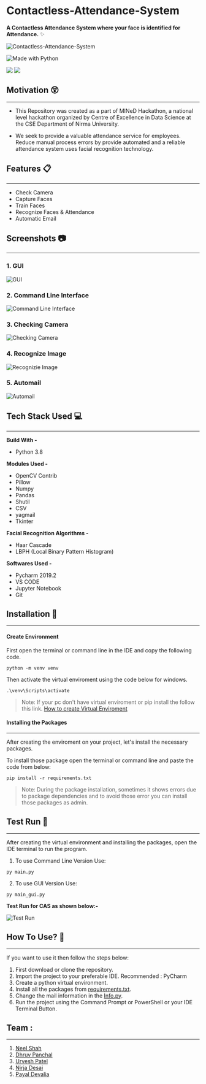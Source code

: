 # Contactless-Attendance-System

**A Contactless Attendance System where your face is identified for Attendance.** :sparkles:


![Contactless-Attendance-System](https://github.com/dhhruv/Git-Images/blob/master/Contactless%20Attendance%20System%20Logo.png)


![Made with Python](http://ForTheBadge.com/images/badges/made-with-python.svg)


![](https://badgen.net/badge/icon/terminal?icon=terminal&label)
![](https://badgen.net/badge/icon/visualstudio?icon=visualstudio&label)


## Motivation :astonished:
----------------------------
-	This Repository was created as a part of MINeD Hackathon, a national level hackathon organized by Centre of Excellence in Data Science at the CSE Department of Nirma University.

-	We seek to provide a valuable attendance service for employees. Reduce manual process errors by provide automated and a reliable attendance system uses facial recognition technology.

## Features :clipboard:
---------------------------
* Check Camera
* Capture Faces
* Train Faces
* Recognize Faces & Attendance
* Automatic Email

## Screenshots :camera:
-----------------------------------
### 1. GUI

![GUI](https://github.com/dhhruv/Git-Images/blob/master/GUI%20FRAS.PNG)

### 2. Command Line Interface

![Command Line Interface](https://github.com/dhhruv/Git-Images/blob/master/Terminal%20FRAS.PNG)

### 3. Checking Camera

![Checking Camera](https://github.com/dhhruv/Git-Images/blob/master/Check%20Camera.jpg)

### 4. Recognize Image

![Recognizie Image](https://github.com/dhhruv/Git-Images/blob/master/Recognize%20Image.jpg)

### 5. Automail 

![Automail](https://github.com/dhhruv/Git-Images/blob/master/Automail.jpeg)


## Tech Stack Used :computer:
--------------------------
**Build With -** 
* Python 3.8

**Modules Used -**

* OpenCV Contrib
* Pillow
* Numpy
* Pandas
* Shutil
* CSV
* yagmail
* Tkinter

**Facial Recognition Algorithms -**
* Haar Cascade
* LBPH (Local Binary Pattern Histogram)

**Softwares Used -**
* Pycharm 2019.2
* VS CODE 
* Jupyter Notebook
* Git

## Installation :key:
-----------------------------------

#### Create Environment 
First open the terminal or command line in the IDE and copy the following code.
```
python -m venv venv
```
Then activate the virtual enviroment using the code below for windows.
```
.\venv\Scripts\activate
```
> Note: If your pc don't have virtual enviroment or pip install the follow this link. [How to create Virtual Enviroment](https://packaging.python.org/guides/installing-using-pip-and-virtual-environments/) 

#### Installing the Packages
--------------------------------------------------

After creating the enviroment on your project, let's install the necessary packages. 

To install those package open the terminal or command line and paste the code from below:

```
pip install -r requirements.txt
```

> Note: During the package installation, sometimes it shows errors due to package dependencies and to avoid those error you can install those packages as admin.

## Test Run :bicyclist:
-----------------------
After creating the virtual environment and installing the packages, open the IDE terminal to run the program.
1. To use Command Line Version Use:

```
py main.py
```
2. To use GUI Version Use:

```
py main_gui.py
```

**Test Run for CAS as shown below:-**

![Test Run](https://github.com/dhhruv/Git-Images/blob/master/demo.gif)

## How To Use? :pencil:
----------------------
If you want to use it then follow the steps below:

1. First download or clone the repository.
2. Import the project to your preferable IDE.
Recommended : PyCharm
3. Create a python virtual environment.
4. Install all the packages from [requirements.txt](https://github.com/dhhruv/Contactless-Attendance-System/blob/master/requirements.txt "requirements.txt").
5. Change the mail information in the [Info.py](https://github.com/dhhruv/Contactless-Attendance-System/blob/master/Info.py "Info.py").
6. Run the project using the Command Prompt or PowerShell or your IDE Terminal Button.

## Team :
----------------------
1. [Neel Shah](https://github.com/Neelshah997)
2. [Dhruv Panchal](https://github.com/dhhruv)
3. [Urvesh Patel](https://github.com/urvesh254)
4. [Nirja Desai](https://github.com/nirami98)
5. [Payal Devalia](https://github.com/msCurious28)